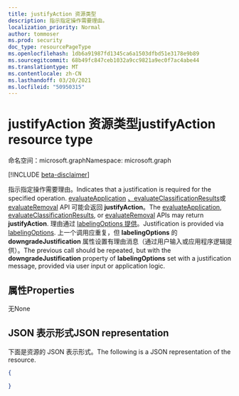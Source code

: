 ```yaml
---
title: justifyAction 资源类型
description: 指示指定操作需要理由。
localization_priority: Normal
author: tommoser
ms.prod: security
doc_type: resourcePageType
ms.openlocfilehash: 1db6a91987fd1345ca6a1503dfbd51e3178e9b89
ms.sourcegitcommit: 68b49fc847ceb1032a9cc9821a9ec0f7ac4abe44
ms.translationtype: MT
ms.contentlocale: zh-CN
ms.lasthandoff: 03/20/2021
ms.locfileid: "50950315"
---
```

# <a name="justifyaction-resource-type"></a><span data-ttu-id="4b785-103">justifyAction 资源类型</span><span class="sxs-lookup"><span data-stu-id="4b785-103">justifyAction resource type</span></span>

<span data-ttu-id="4b785-104">命名空间：microsoft.graph</span><span class="sxs-lookup"><span data-stu-id="4b785-104">Namespace: microsoft.graph</span></span>

[!INCLUDE [beta-disclaimer](../../includes/beta-disclaimer.md)]

<span data-ttu-id="4b785-105">指示指定操作需要理由。</span><span class="sxs-lookup"><span data-stu-id="4b785-105">Indicates that a justification is required for the specified operation.</span></span> <span data-ttu-id="4b785-106">[evaluateApplication](../api/informationprotectionlabel-evaluateApplication.md) [、evaluateClassificationResults](../api/informationprotectionlabel-evaluateClassificationResults.md)或 [evaluateRemoval](../api/informationprotectionlabel-evaluateRemoval.md) API 可能会返回 **justifyAction**。</span><span class="sxs-lookup"><span data-stu-id="4b785-106">The [evaluateApplication](../api/informationprotectionlabel-evaluateApplication.md), [evaluateClassificationResults](../api/informationprotectionlabel-evaluateClassificationResults.md), or [evaluateRemoval](../api/informationprotectionlabel-evaluateRemoval.md) APIs may return **justifyAction**.</span></span> <span data-ttu-id="4b785-107">理由通过 [labelingOptions 提供](../resources/labelingoptions.md)。</span><span class="sxs-lookup"><span data-stu-id="4b785-107">Justification is provided via [labelingOptions](../resources/labelingoptions.md).</span></span> <span data-ttu-id="4b785-108">上一个调用应重复，但 **labelingOptions** 的 **downgradeJustification** 属性设置有理由消息（通过用户输入或应用程序逻辑提供）。</span><span class="sxs-lookup"><span data-stu-id="4b785-108">The previous call should be repeated, but with the **downgradeJustification** property of **labelingOptions** set with a justification message, provided via user input or application logic.</span></span>

## <a name="properties"></a><span data-ttu-id="4b785-109">属性</span><span class="sxs-lookup"><span data-stu-id="4b785-109">Properties</span></span>

<span data-ttu-id="4b785-110">无</span><span class="sxs-lookup"><span data-stu-id="4b785-110">None</span></span>

## <a name="json-representation"></a><span data-ttu-id="4b785-111">JSON 表示形式</span><span class="sxs-lookup"><span data-stu-id="4b785-111">JSON representation</span></span>

<span data-ttu-id="4b785-112">下面是资源的 JSON 表示形式。</span><span class="sxs-lookup"><span data-stu-id="4b785-112">The following is a JSON representation of the resource.</span></span>

<!-- {
  "blockType": "resource",
  "optionalProperties": [

  ],
  "@odata.type": "microsoft.graph.justifyAction",
  "baseType": "microsoft.graph.informationProtectionAction"
}-->

```json
{
  
}
```

<!-- uuid: 16cd6b66-4b1a-43a1-adaf-3a886856ed98
2019-02-04 14:57:30 UTC -->
<!-- {
  "type": "#page.annotation",
  "description": "justifyAction resource",
  "keywords": "",
  "section": "documentation",
  "tocPath": ""
}-->

